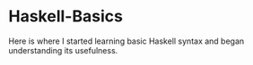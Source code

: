 # Haskell-Basics
Here is where I started learning basic Haskell syntax and began understanding its usefulness.
